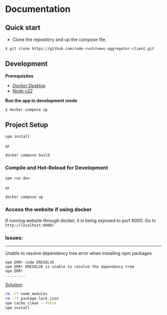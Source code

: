 # Documentation

## Quick start
- Clone the repository and up the compose file.
```shell
$ git clone https://github.com/code-rush/news-aggregator-client.git
```

## Development
**Prerequisites**

- *[Docker Desktop](https://www.docker.com/products/docker-desktop)*
- *[Node v22](https://nodejs.org/en)*

**Run the app in development mode**
```shell
$ docker compose up
```

## Project Setup

```sh
npm install
```
or
```sh
docker compose build
```

### Compile and Hot-Reload for Development

```sh
npm run dev
```
or
```sh
docker compose up
```

### Access the website if using docker
If running website through docker, it is being exposed to port 8000. Go to
`http://localhost:8000/`

### Issues:

------
Unable to resolve dependency tree error when installing npm packages

```
npm ERR! code ERESOLVE
npm ERR! ERESOLVE is unable to resolve the dependency tree
npm ERR!
.........
```

[Solution](https://stackoverflow.com/questions/64573177/unable-to-resolve-dependency-tree-error-when-installing-npm-packages):

```sh
rm -rf node_modules
rm -rf package-lock.json
npm cache clean --force
npm install
